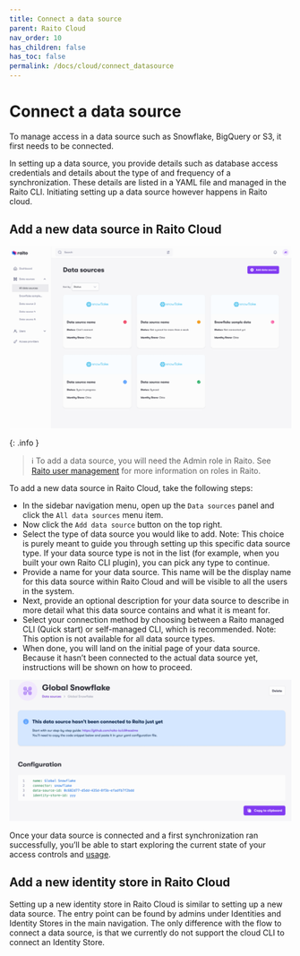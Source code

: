 ```yaml
---
title: Connect a data source
parent: Raito Cloud
nav_order: 10
has_children: false
has_toc: false
permalink: /docs/cloud/connect_datasource
---
```


# Connect a data source

To manage access in a data source such as Snowflake, BigQuery or S3, it first needs to be connected.

In setting up a data source, you provide details such as database access credentials and details about the type of and frequency of a synchronization. These details are listed in a YAML file and managed in the Raito CLI. Initiating setting up a data source however happens in Raito cloud.

## Add a new data source in Raito Cloud

![Data Source overview](/assets/images/cloud/ds_overview_add.png)

{: .info }
> ℹ️ To add a data source, you will need the Admin role in Raito. See [Raito user management](/docs/cloud/user_management) for more information on roles in Raito.

To add a new data source in Raito Cloud, take the following steps:

- In the sidebar navigation menu, open up the `Data sources` panel and click the `All data sources` menu item.
- Now click the `Add data source` button on the top right.
- Select the type of data source you would like to add.
Note: This choice is purely meant to guide you through setting up this specific data source type. If your data source type is not in the list (for example, when you built your own Raito CLI plugin), you can pick any type to continue.
- Provide a name for your data source. This name will be the display name for this data source within Raito Cloud and will be visible to all the users in the system.
- Next, provide an optional description for your data source to describe in more detail what this data source contains and what it is meant for.
- Select your connection method by choosing between a Raito managed CLI (Quick start) or self-managed CLI, which is recommended. Note: This option is not available for all data source types.
- When done, you will land on the initial page of your data source. Because it hasn’t been connected to the actual data source yet, instructions will be shown on how to proceed.

![Data Source details](/assets/images/cloud/ds_config.png)

Once your data source is connected and a first synchronization ran successfully, you’ll be able to start exploring the current state of your access controls and [usage](/docs/cloud/usage_observability).
<!-- TODO: add link to access controls when available -->

## Add a new identity store in Raito Cloud

Setting up a new identity store in Raito Cloud is similar to setting up a new data source. The entry point can be found by admins under Identities and Identity Stores in the main navigation. The only difference with the flow to connect a data source, is that we currently do not support the cloud CLI to connect an Identity Store.

